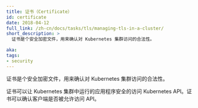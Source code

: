 ```yaml
---
title: 证书（Certificate）
id: certificate
date: 2018-04-12
full_link: /zh-cn/docs/tasks/tls/managing-tls-in-a-cluster/
short_description: >
  证书是个安全加密文件，用来确认对 Kubernetes 集群访问的合法性。

aka: 
tags:
- security
---
```


<!--
---
title: Certificate
id: certificate
date: 2018-04-12
full_link: /docs/tasks/tls/managing-tls-in-a-cluster/
short_description: >
  A cryptographically secure file used to validate access to the Kubernetes cluster.

aka: 
tags:
- security
---
-->


<!--
 A cryptographically secure file used to validate access to the Kubernetes cluster.
-->

证书是个安全加密文件，用来确认对 Kubernetes 集群访问的合法性。

<!--more--> 

<!--
Certificates enable applications within a Kubernetes cluster to access the Kubernetes API securely. Certificates validate that clients are allowed to access the API.
-->

证书可以让 Kubernetes 集群中运行的应用程序安全的访问 Kubernetes API。证书可以确认客户端是否被允许访问 API。

